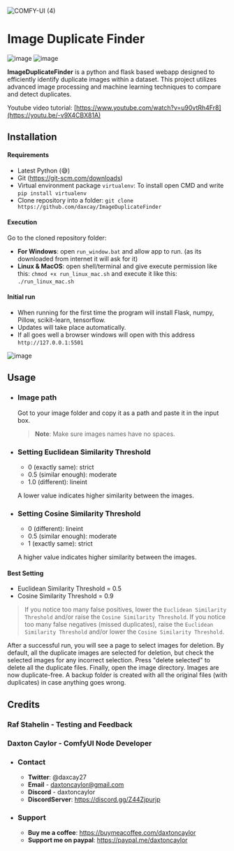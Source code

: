 
![COMFY-UI (4)](https://github.com/daxcay/ImageDuplicateFinder/assets/164315771/39d8151a-b234-4fd5-b65d-2291a96585ff)

# Image Duplicate Finder

![image](https://img.shields.io/badge/version-1.1.0-green) ![image](https://img.shields.io/badge/last_update-July_2024-green)

**ImageDuplicateFinder** is a python and flask based webapp designed to efficiently identify duplicate images within a dataset. This project utilizes advanced image processing and machine learning techniques to compare and detect duplicates.

Youtube video tutorial: [https://www.youtube.com/watch?v=u90vtRh4Fr8](https://youtu.be/-v9X4CBX81A)

## Installation

  #### Requirements
  
  - Latest Python (😅)
  - Git (https://git-scm.com/downloads)
  - Virtual environment package `virtualenv`: To install open CMD and write `pip install virtualenv`    
  - Clone repository into a folder: `git clone https://github.com/daxcay/ImageDuplicateFinder`

  #### Execution

  Go to the cloned repository folder: 

  - **For Windows**: open `run_window.bat` and allow app to run. (as its downloaded from internet it will ask for it)
  - **Linux & MacOS**: open shell/terminal and give execute permission like this: `chmod +x run_linux_mac.sh` and execute it like this: `./run_linux_mac.sh`

  #### Initial run
  - When running for the first time the program will install Flask, numpy, Pillow, scikit-learn, tensorflow.  
  - Updates will take place automatically.
  - If all goes well a browser windows will open with this address `http://127.0.0.1:5501`

  ![image](https://github.com/daxcay/ImageDuplicateFinder/assets/164315771/19919300-bfbb-4d45-8b72-dba08e4a0510)

## Usage

  - ### Image path

    Got to your image folder and copy it as a path and paste it in the input box.

    > **Note**: Make sure images names have no spaces.
  
  - ### Setting Euclidean Similarity Threshold

    - 0 (exactly same): strict
    - 0.5 (similar enough): moderate
    - 1.0 (different): lineint

    A lower value indicates higher similarity between the images.
    
  - ### Setting Cosine Similarity Threshold
  
    - 0 (different): lineint
    - 0.5 (similar enough): moderate
    - 1 (exactly same): strict

    A higher value indicates higher similarity between the images.

#### Best Setting
  - Euclidean Similarity Threshold = 0.5
  - Cosine Similarity Threshold = 0.9

> If you notice too many false positives, lower the `Euclidean Similarity Threshold` and/or raise the `Cosine Similarity Threshold`.
> If you notice too many false negatives (missed duplicates), raise the `Euclidean Similarity Threshold` and/or lower the `Cosine Similarity Threshold`.

After a successful run, you will see a page to select images for deletion. By default, all the duplicate images are selected for deletion, but check the selected images for any incorrect selection. Press "delete selected" to delete all the duplicate files. Finally, open the image directory. Images are now duplicate-free. A backup folder is created with all the original files (with duplicates) in case anything goes wrong.

## Credits

### Raf Stahelin - Testing and Feedback

### Daxton Caylor - ComfyUI Node Developer 
  - ### Contact
     - **Twitter**: @daxcay27
     - **Email** - daxtoncaylor@gmail.com
     - **Discord** - daxtoncaylor
     - **DiscordServer**: https://discord.gg/Z44Zjpurjp
    
  - ### Support
     - **Buy me a coffee**: https://buymeacoffee.com/daxtoncaylor
     - **Support me on paypal**: https://paypal.me/daxtoncaylor
